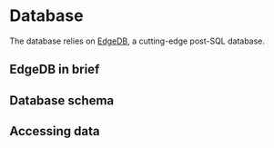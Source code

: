 # Database

The database relies on [EdgeDB](www.edgedb.com), a cutting-edge post-SQL database.

## EdgeDB in brief

## Database schema

## Accessing data
